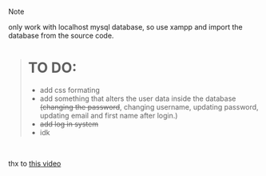 > [!NOTE]
> only work with localhost mysql database, so use xampp and import the database from the source code. <br>


> # TO DO:
> - add css formating
> - add something that alters the user data inside the database ~~(changing the password~~, changing username, updating password, updating email and first name after login.)
> - ~~add log in system~~ 
> - idk
<br>

thx to [this video](https://youtu.be/Ojk70Ag8Ofs?list=PL0eyrZgxdwhwwQQZA79OzYwl5ewA7HQih)
